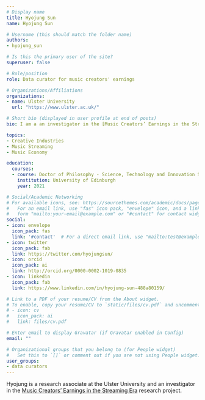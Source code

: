 ```yaml
---
# Display name
title: Hyojung Sun
name: Hyojung Sun

# Username (this should match the folder name)
authors:
- hyojung_sun

# Is this the primary user of the site?
superuser: false

# Role/position
role: Data curator for music creators' earnings

# Organizations/Affiliations
organizations:
- name: Ulster University
  url: "https://www.ulster.ac.uk/"

# Short bio (displayed in user profile at end of posts)
bio: I am a an investigator in the [Music Creators’ Earnings in the Streaming Era](https://digit-research.org/research/related-projects/music-creators-earnings-in-the-streaming-era/) research project. .

topics:
- Creative Industries
- Music Streaming
- Music Economy

education:
  courses:
  - course: Doctor of Philosophy - Science, Technology and Innovation Studies
    institution: University of Edinburgh
    year: 2021

# Social/Academic Networking
# For available icons, see: https://sourcethemes.com/academic/docs/page-builder/#icons
#   For an email link, use "fas" icon pack, "envelope" icon, and a link in the
#   form "mailto:your-email@example.com" or "#contact" for contact widget.
social:
- icon: envelope
  icon_pack: fas
  link: '#contact'  # For a direct email link, use "mailto:test@example.org".
- icon: twitter
  icon_pack: fab
  link: https://twitter.com/hyojungsun/
- icon: orcid
  icon_pack: ai
  link: http://orcid.org/0000-0002-1019-0835
- icon: linkedin
  icon_pack: fab
  link: https://www.linkedin.com/in/hyojung-sun-488a80159/

# Link to a PDF of your resume/CV from the About widget.
# To enable, copy your resume/CV to `static/files/cv.pdf` and uncomment the lines below.
# - icon: cv
#   icon_pack: ai
#   link: files/cv.pdf

# Enter email to display Gravatar (if Gravatar enabled in Config)
email: ""

# Organizational groups that you belong to (for People widget)
#   Set this to `[]` or comment out if you are not using People widget.
user_groups:
- data curators
---
```


Hyojung is a research associate at the Ulster University and an investigator in the [Music Creators’ Earnings in the Streaming Era](https://digit-research.org/research/related-projects/music-creators-earnings-in-the-streaming-era/) research project. 
